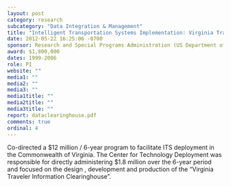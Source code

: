 ```yaml
---
layout: post
category: research
subcategory: "Data Integration & Management"
title: "Intelligent Transportation Systems Implementation: Virginia Traveler Information Clearinghouse"
date: 2012-05-22 16:25:06 -0700
sponsor: Research and Special Programs Administration (US Department of Transportation)
award: $1,800,000
dates: 1999-2006
role: PI
website: ""
media1: ""
media2: ""
media3: ""
media1title: ""
media2title: ""
media3title: ""
report: dataclearinghouse.pdf
comments: true
ordinal: 4
---
```


Co-directed a $12 million / 6-year program to facilitate ITS deployment in the Commonwealth of Virginia. The Center for Technology Deployment was responsible for directly administering $1.8 million over the 6-year period and focused on the design , development and production of the “Virginia Traveler Information Clearinghouse”.
